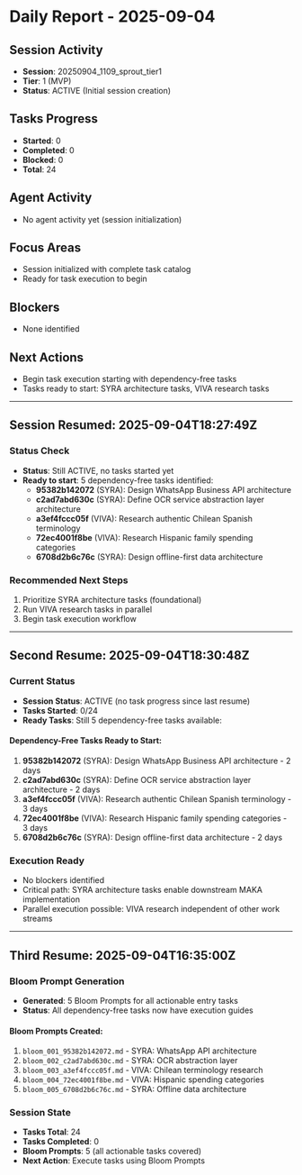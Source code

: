 # Daily Report - 2025-09-04

## Session Activity
- **Session**: 20250904_1109_sprout_tier1
- **Tier**: 1 (MVP)
- **Status**: ACTIVE (Initial session creation)

## Tasks Progress
- **Started**: 0
- **Completed**: 0  
- **Blocked**: 0
- **Total**: 24

## Agent Activity
- No agent activity yet (session initialization)

## Focus Areas
- Session initialized with complete task catalog
- Ready for task execution to begin

## Blockers
- None identified

## Next Actions
- Begin task execution starting with dependency-free tasks
- Tasks ready to start: SYRA architecture tasks, VIVA research tasks

---

## Session Resumed: 2025-09-04T18:27:49Z

### Status Check
- **Status**: Still ACTIVE, no tasks started yet
- **Ready to start**: 5 dependency-free tasks identified:
  - **95382b142072** (SYRA): Design WhatsApp Business API architecture
  - **c2ad7abd630c** (SYRA): Define OCR service abstraction layer architecture  
  - **a3ef4fccc05f** (VIVA): Research authentic Chilean Spanish terminology
  - **72ec4001f8be** (VIVA): Research Hispanic family spending categories
  - **6708d2b6c76c** (SYRA): Design offline-first data architecture

### Recommended Next Steps
1. Prioritize SYRA architecture tasks (foundational)
2. Run VIVA research tasks in parallel 
3. Begin task execution workflow

---

## Second Resume: 2025-09-04T18:30:48Z

### Current Status
- **Session Status**: ACTIVE (no task progress since last resume)
- **Tasks Started**: 0/24
- **Ready Tasks**: Still 5 dependency-free tasks available:

#### Dependency-Free Tasks Ready to Start:
1. **95382b142072** (SYRA): Design WhatsApp Business API architecture - 2 days
2. **c2ad7abd630c** (SYRA): Define OCR service abstraction layer architecture - 2 days  
3. **a3ef4fccc05f** (VIVA): Research authentic Chilean Spanish terminology - 3 days
4. **72ec4001f8be** (VIVA): Research Hispanic family spending categories - 3 days
5. **6708d2b6c76c** (SYRA): Design offline-first data architecture - 2 days

### Execution Ready
- No blockers identified
- Critical path: SYRA architecture tasks enable downstream MAKA implementation
- Parallel execution possible: VIVA research independent of other work streams

---

## Third Resume: 2025-09-04T16:35:00Z

### Bloom Prompt Generation
- **Generated**: 5 Bloom Prompts for all actionable entry tasks
- **Status**: All dependency-free tasks now have execution guides

#### Bloom Prompts Created:
1. `bloom_001_95382b142072.md` - SYRA: WhatsApp API architecture
2. `bloom_002_c2ad7abd630c.md` - SYRA: OCR abstraction layer
3. `bloom_003_a3ef4fccc05f.md` - VIVA: Chilean terminology research
4. `bloom_004_72ec4001f8be.md` - VIVA: Hispanic spending categories
5. `bloom_005_6708d2b6c76c.md` - SYRA: Offline data architecture

### Session State
- **Tasks Total**: 24
- **Tasks Completed**: 0
- **Bloom Prompts**: 5 (all actionable tasks covered)
- **Next Action**: Execute tasks using Bloom Prompts